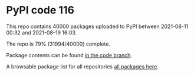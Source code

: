 # PyPI code 116

This repo contains 40000 packages uploaded to PyPI between 
2021-08-11 00:32 and 2021-08-19 16:03.

The repo is 79% (31994/40000) complete.

Package contents can be found [in the code branch](https://github.com/pypi-data/pypi-mirror-116/tree/code/packages).

A browsable package list for all repositories [all packages here](https://pypi-data.github.io/website/repositories/pypi-mirror-116).


